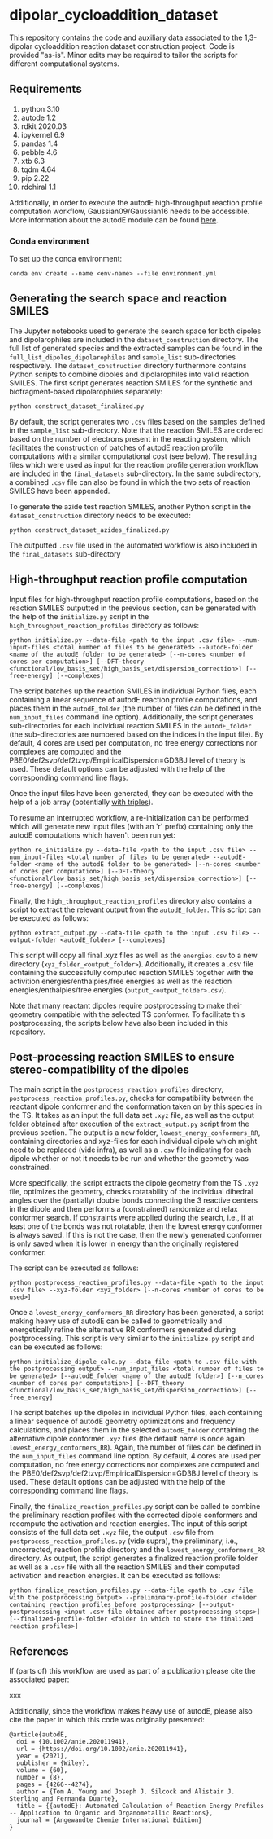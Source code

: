 # dipolar_cycloaddition_dataset
This repository contains the code and auxiliary data associated to the 1,3-dipolar cycloaddition reaction dataset construction project. Code is provided "as-is". Minor edits may be required to tailor the scripts for different computational systems.

## Requirements

1. python 3.10
2. autode 1.2
3. rdkit 2020.03
4. ipykernel 6.9
5. pandas 1.4
6. pebble 4.6
7. xtb 6.3
8. tqdm 4.64
9. pip 2.22
10. rdchiral 1.1

Additionally, in order to execute the autodE high-throughput reaction profile computation workflow, Gaussian09/Gaussian16 needs to be accessible. More information about the autodE module can be found [here](https://github.com/duartegroup/autodE).

### Conda environment
To set up the conda environment:
```
conda env create --name <env-name> --file environment.yml
```

## Generating the search space and reaction SMILES

The Jupyter notebooks used to generate the search space for both dipoles and dipolarophiles are included in the `dataset_construction` directory. The full list of generated species and the extracted samples can be found in the `full_list_dipoles_dipolarophiles` and `sample_list` sub-directories respectively. The `dataset_construction` directory furthermore contains Python scripts to combine dipoles and dipolarophiles into valid reaction SMILES. The first script generates reaction SMILES for the synthetic and biofragment-based dipolarophiles separately:
```
python construct_dataset_finalized.py
```

By default, the script generates two `.csv` files based on the samples defined in the `sample_list` sub-directory. Note that the reaction SMILES are ordered based on the number of electrons present in the reacting system, which facilitates the construction of batches of autodE reaction profile computations with a similar computational cost (see below). The resulting files which were used as input for the reaction profile generation workflow are included in the `final_datasets` sub-directory. In the same subdirectory, a combined `.csv` file can also be found in which the two sets of reaction SMILES have been appended.

To generate the azide test reaction SMILES, another Python script in the `dataset_construction` directory needs to be executed:
```
python construct_dataset_azides_finalized.py
```

The outputted `.csv` file used in the automated workflow is also included in the `final_datasets` sub-directory 

## High-throughput reaction profile computation

Input files for high-throughput reaction profile computations, based on the reaction SMILES outputted in the previous section, can be generated with the help of the `initialize.py` script in the `high_throughput_reaction_profiles` directory as follows:
```
python initialize.py --data-file <path to the input .csv file> --num-input-files <total number of files to be generated> --autodE-folder <name of the autodE folder to be generated> [--n-cores <number of cores per computation>] [--DFT-theory <functional/low_basis_set/high_basis_set/dispersion_correction>] [--free-energy] [--complexes]
```
The script batches up the reaction SMILES in individual Python files, each containing a linear sequence of autodE reaction profile computations, and places them in the `autodE_folder` (the number of files can be defined in the `num_input_files` command line option). Additionally, the script generates sub-directories for each individual reaction SMILES in the `autodE_folder` (the sub-directories are numbered based on the indices in the input file). By default, 4 cores are used per computation, no free energy corrections nor complexes are computed and the PBE0/def2svp/def2tzvp/EmpiricalDispersion=GD3BJ level of theory is used. These default options can be adjusted with the help of the corresponding command line flags.

Once the input files have been generated, they can be executed with the help of a job array (potentially [with triples](https://supercloud.mit.edu/job-arrays-llsub-triples-3-steps)).

To resume an interrupted workflow, a re-initialization can be performed which will generate new input files (with an 'r' prefix) containing only the autodE  computations which haven't been run yet:
```
python re_initialize.py --data-file <path to the input .csv file> --num_input-files <total number of files to be generated> --autodE-folder <name of the autodE folder to be generated> [--n-cores <number of cores per computation>] [--DFT-theory <functional/low_basis_set/high_basis_set/dispersion_correction>] [--free-energy] [--complexes]
```

Finally, the `high_throughput_reaction_profiles` directory also contains a script to extract the relevant output from the `autodE_folder`. This script can be executed as follows:
```
python extract_output.py --data-file <path to the input .csv file> --output-folder <autodE_folder> [--complexes]
```

This script will copy all final .xyz files as well as the `energies.csv` to a new directory (`xyz_folder_<output_folder>`). Additionally, it creates a .csv file containing the successfully computed reaction SMILES together with the activition energies/enthalpies/free energies as well as the reaction energies/enthalpies/free energies (`output_<output_folder>.csv`). 

Note that many reactant dipoles require postprocessing to make their geometry compatible with the selected TS conformer. To facilitate this postprocessing, the scripts below have also been included in this repository.

## Post-processing reaction SMILES to ensure stereo-compatibility of the dipoles

The main script in the `postprocess_reaction_profiles` directory, `postprocess_reaction_profiles.py`, checks for compatibility between the reactant dipole conformer and the conformation taken on by this species in the TS. It takes as an input the full data set `.xyz` file, as well as the output folder obtained after execution of the `extract_output.py` script from the previous section. The output is a new folder, `lowest_energy_conformers_RR`, containing directories and xyz-files for each individual dipole which might need to be replaced (vide infra), as well as a `.csv` file indicating for each dipole whether or not it needs to be run and whether the geometry was constrained. 

More specifically, the script extracts the dipole geometry from the TS `.xyz` file, optimizes the geometry, checks rotatability of the individual dihedral angles over the (partially) double bonds connecting the 3 reactive centers in the dipole and then performs a (constrained) randomize and relax conformer search. If constraints were applied during the search, i.e., if at least one of the bonds was not rotatable, then the lowest energy conformer is always saved. If this is not the case, then the newly generated conformer is only saved when it is lower in energy than the originally registered conformer.   

The script can be executed as follows:
```
python postprocess_reaction_profiles.py --data-file <path to the input .csv file> --xyz-folder <xyz_folder> [--n-cores <number of cores to be used>]
```

Once a `lowest_energy_conformers_RR` directory has been generated, a script making heavy use of autodE can be called to geometrically and energetically refine the alternative RR conformers generated during postprocessing. This script is very similar to the `initialize.py` script and can be executed as follows:
```
python initialize_dipole_calc.py --data_file <path to .csv file with the postprocessing output> --num_input_files <total number of files to be generated> [--autodE_folder <name of the autodE folder>] [--n_cores <number of cores per computation>] [--DFT_theory <functional/low_basis_set/high_basis_set/dispersion_correction>] [--free_energy]
```

The script batches up the dipoles in individual Python files, each containing a linear sequence of autodE geometry optimizations and frequency calculations, and places them in the selected `autodE_folder` containing the alternative dipole conformer `.xyz` files (the default name is once again `lowest_energy_conformers_RR`).  Again, the number of files can be defined in the `num_input_files` command line option. By default, 4 cores are used per computation, no free energy corrections nor complexes are computed and the PBE0/def2svp/def2tzvp/EmpiricalDispersion=GD3BJ level of theory is used. These default options can be adjusted with the help of the corresponding command line flags.

Finally, the `finalize_reaction_profiles.py` script can be called to combine the preliminary reaction profiles with the corrected dipole conformers and recompute the activation and reaction energies. The input of this script consists of the full data set `.xyz` file, the output `.csv` file from `postprocess_reaction_profiles.py` (vide supra), the preliminary, i.e., uncorrected, reaction profile directory and the `lowest_energy_conformers_RR` directory. As output, the script generates a finalized reaction profile folder as well as a `.csv` file with all the reaction SMILES and their computed activation and reaction energies. It can be executed as follows:
```
python finalize_reaction_profiles.py --data-file <path to .csv file with the postprocessing output> --preliminary-profile-folder <folder containing reaction profiles before postprocessing> [--output-postprocessing <input .csv file obtained after postprocessing steps>] [--finalized-profile-folder <folder in which to store the finalized reaction profiles>]
```

## References

If (parts of) this workflow are used as part of a publication please cite the associated paper:

xxx

Additionally, since the workflow makes heavy use of autodE, please also cite the paper in which this code was originally presented:
```
@article{autodE,
  doi = {10.1002/anie.202011941},
  url = {https://doi.org/10.1002/anie.202011941},
  year = {2021},
  publisher = {Wiley},
  volume = {60},
  number = {8},
  pages = {4266--4274},
  author = {Tom A. Young and Joseph J. Silcock and Alistair J. Sterling and Fernanda Duarte},
  title = {{autodE}: Automated Calculation of Reaction Energy Profiles -- Application to Organic and Organometallic Reactions},
  journal = {Angewandte Chemie International Edition}
}
```

